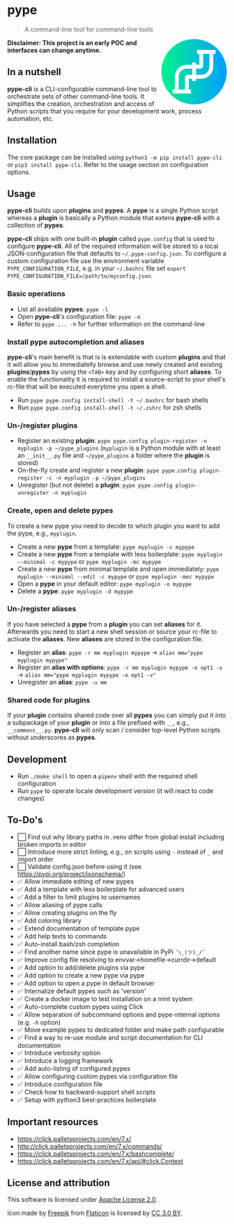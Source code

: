 # pype
> A command-line tool for command-line tools
<img align="right" src="res/icon.png" alt="alt text" width="150" height="150">

__Disclaimer: This project is an early POC and interfaces can change anytime.__

## In a nutshell

__pype-cli__ is a CLI-configurable command-line tool to orchestrate sets of other command-line tools. It simplifies the creation, orchestration and access of Python scripts that you require for your development work, process automation, etc.

## Installation

The core package can be installed using `python3 -m pip install pype-cli` or `pip3 install pype-cli`. Refer to the usage section on configuration options.

## Usage

__pype-cli__ builds upon __plugins__ and __pypes__. A __pype__ is a single Python script whereas a __plugin__ is basically a Python module that extens __pype-cli__ with a collection of __pypes__.

__pype-cli__ ships with one built-in __plugin__ called `pype.config` that is used to configure __pype-cli__. All of the required information will be stored to a local JSON-configuration file that defaults to `~/.pype-config.json`. To configure a custom configuration file use the environment variable `PYPE_CONFIGURATION_FILE`, e.g. in your `~/.bashrc` file set `export PYPE_CONFIGURATION_FILE=/path/to/myconfig.json`.

### Basic operations

* List all available __pypes__: `pype -l`
* Open __pype-cli__'s configuration file: `pype -o`
* Refer to `pype ... -h` for further information on the command-line

### Install pype autocompletion and aliases

__pype-cli__'s main benefit is that is is extendable with custom __plugins__ and that it will allow you to immediatelly browse and use newly created and existing __plugins__/__pypes__ by using the `<TAB>` key and by configuring short __aliases__. To enable the functionality it is required to install a source-script to your shell's rc-file that will be executed everytime you open a shell.

* Run `pype pype.config install-shell -t ~/.bashrc` for bash shells
* Run `pype pype.config install-shell -t ~/.zshrc` for zsh shells

### Un-/register plugins

* Register an existing __plugin__: `pype pype.config plugin-register -n myplugin -p ~/pype_plugins` (`myplugin` is a Python module with at least an `__init__.py` file and `~/pype_plugins` a folder where the __plugin__ is stored)
* On-the-fly create and register a new __plugin__: `pype pype.config plugin-register -c -n myplugin -p ~/pype_plugins`
* Unregister (but not delete) a __plugin__: `pype pype.config plugin-unregister -n myplugin`

### Create, open and delete pypes

To create a new pype you need to decide to which plugin you want to add the pype, e.g., `myplugin`.

* Create a new __pype__ from a template: `pype myplugin -c mypype`
* Create a new __pype__ from a template with less boilerplate: `pype myplugin --minimal -c mypype` or `pype myplugin -mc mypype`
* Create a new __pype__ from minimal template and open immediately: `pype myplugin --minimal --edit -c mypype` or `pype myplugin -mec mypype`
* Open a __pype__ in your default editor: `pype myplugin -o mypype`
* Delete a __pype__: `pype myplugin -d mypype`

### Un-/register aliases

If you have selected a __pype__ from a __plugin__ you can set __aliases__ for it. Afterwards you need to start a new shell session or source your rc-file to activate the __aliases__. New __aliases__ are stored in the configuration file.

* Register an __alias__: `pype -r mm myplugin mypype` → `alias mm="pype myplugin mypype"`
* Register an __alias with options__: `pype -r mm myplugin mypype -o opt1 -v` → `alias mm="pype myplugin mypype -o opt1 -v"`
* Unregister an __alias__: `pype -u mm`

### Shared code for plugins

If your __plugin__ contains shared code over all __pypes__ you can simply put it into a subpackage of your __plugin__ or into a file prefixed with `__`, e.g., `__commons__.py`. __pype-cli__ will only scan / consider top-level Python scripts without underscores as __pypes__.

## Development

* Run `./make shell` to open a `pipenv` shell with the required shell configuration
* Run `pype` to operate locale development version (it will react to code changes)

## To-Do's

* ⬜️ Find out why library paths in .venv differ from global install including broken imports in editor
* ⬜️ Introduce more strict linting, e.g., on scripts using `-` instead of `_` and import order
* ⬜️ Validate config.json before using it (see <https://pypi.org/project/jsonschema/>)
* ✅ Allow immediate editing of new pypes
* ✅️ Add a template with less boilerplate for advanced users
* ✅ Add a filter to limit plugins to usernames
* ✅ Allow aliasing of pype calls
* ✅ Allow creating plugins on the fly
* ✅ Add coloring library
* ✅ Extend documentation of template pype
* ✅ Add help texts to commands
* ✅ Auto-install bash/zsh completion
* ✅ Find another name since pype is unavailable in PyPi `¯\_(ツ)_/¯`
* ✅ Improve config file resolving to envvar->homefile->currdir->default
* ✅ Add option to add/delete plugins via pype
* ✅ Add option to create a new pype via pype
* ✅ Add option to open a pype in default browser
* ✅ Internalize default pypes such as 'version'
* ✅ Create a docker image to test installation on a mint system
* ✅ Auto-complete custom pypes using Click
* ✅ Allow separation of subcommand options and pype-internal options (e.g. `-h` option)
* ✅ Move example pypes to dedicated folder and make path configurable
* ✅ Find a way to re-use module and script documentation for CLI documentation
* ✅ Introduce verbosity option
* ✅ Introduce a logging framework
* ✅ Add auto-listing of configured pypes
* ✅ Allow configuring custom pypes via configuration file
* ✅ Introduce configuration file
* ✅ Check how to backward-support shell scripts
* ✅ Setup with python3 best-practices boilerplate

## Important resources

* <https://click.palletsprojects.com/en/7.x/>
* <http://click.palletsprojects.com/en/7.x/commands/>
* <https://click.palletsprojects.com/en/7.x/bashcomplete/>
* <https://click.palletsprojects.com/en/7.x/api/#click.Context>

## License and attribution

This software is licensed under [Apache License 2.0](LICENSE.txt).

Icon made by [Freepik](https://www.freepik.com/) from [Flaticon](https://www.flaticon.com/free-icon/pipeline_1432915) is licensed by [CC 3.0 BY](http://creativecommons.org/licenses/by/3.0/).
